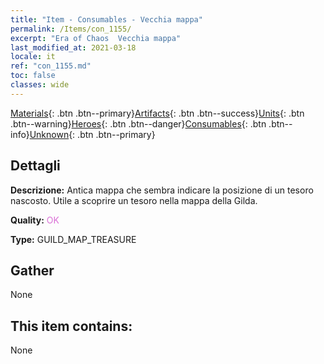```yaml
---
title: "Item - Consumables - Vecchia mappa"
permalink: /Items/con_1155/
excerpt: "Era of Chaos  Vecchia mappa"
last_modified_at: 2021-03-18
locale: it
ref: "con_1155.md"
toc: false
classes: wide
---
```

 [Materials](/it/Items/){: .btn .btn--primary}[Artifacts](/it/Items/Artifacts/){: .btn .btn--success}[Units](/it/Items/Units/){: .btn .btn--warning}[Heroes](/it/Items/Heroes/){: .btn .btn--danger}[Consumables](/it/Items/Consumables/){: .btn .btn--info}[Unknown](/it/Items/Unknown/){: .btn .btn--primary}

## Dettagli
 **Descrizione:** Antica mappa che sembra indicare la posizione di un tesoro nascosto. Utile a scoprire un tesoro nella mappa della Gilda.

 **Quality:** <span style="color: #DA70D6">OK</span>

 **Type:** GUILD_MAP_TREASURE

## Gather

  None

## This item contains:

  None

